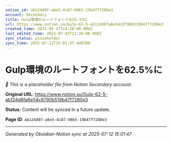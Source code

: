 ```yaml
---
notion_id: ab124d8f-a6e5-4c87-90b5-19b47f7280e3
account: Secondary
title: Gulp環境のルートフォントを62.5%に
url: https://www.notion.so/Gulp-62-5-ab124d8fa6e54c8790b519b47f7280e3
created_time: 2023-05-27T14:28:00.000Z
last_edited_time: 2023-07-03T12:38:00.000Z
sync_status: placeholder
sync_time: 2025-07-12T15:01:47.440300
---
```


# Gulp環境のルートフォントを62.5%に

*🔄 This is a placeholder file from Notion Secondary account.*

**Original URL**: https://www.notion.so/Gulp-62-5-ab124d8fa6e54c8790b519b47f7280e3

**Status**: Content will be synced in a future update.

**Page ID**: `ab124d8f-a6e5-4c87-90b5-19b47f7280e3`

---

*Generated by Obsidian-Notion sync at 2025-07-12 15:01:47*
